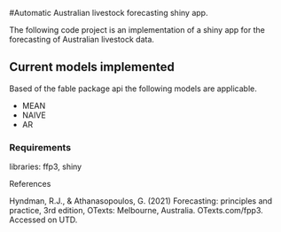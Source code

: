 #Automatic Australian livestock forecasting shiny app.

The following code project is an implementation of a shiny app for the forecasting of Australian livestock data.

## Current models implemented
Based of the fable package api the following models are applicable.

- MEAN
- NAIVE
- AR

### Requirements
libraries: ffp3, shiny

References

Hyndman, R.J., & Athanasopoulos, G. (2021) Forecasting: principles and practice, 3rd edition, OTexts: Melbourne, Australia. OTexts.com/fpp3. Accessed on UTD.